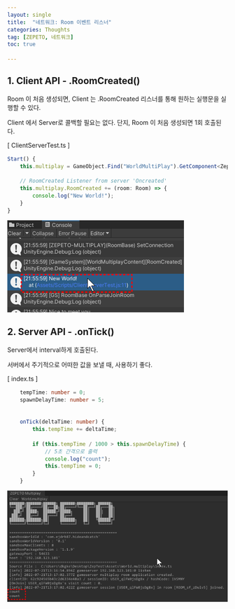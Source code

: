 ```yaml
---
layout: single
title:  "네트워크: Room 이벤트 리스너"
categories: Thoughts
tag: [ZEPETO, 네트워크]
toc: true 

---
```


## 1. Client API  - .RoomCreated()

Room 이 처음 생성되면, Client 는 .RoomCreated 리스너를 통해 원하는 실행문을 실행할 수 있다.

Client 에서 Server로 콜백할 필요는 없다. 단지, Room 이 처음 생성되면 1회 호출된다.

[ ClientServerTest.ts ]

```typescript
Start() {
	this.multiplay = GameObject.Find("WorldMultiPlay").GetComponent<ZepetoWorldMultiplay>();

	// RoomCreated Listener from server 'Oncreated'
	this.multiplay.RoomCreated += (room: Room) => {
		console.log("New World!");
	}
}
```

![image-20220721221232386](/assets/img/image-20220721221232386.png)





## 2. Server API  - .onTick()

Server에서 interval하게 호출된다.

서버에서 주기적으로 어떠한 값을 보낼 때, 사용하기 좋다.

[ index.ts ]

```typescript
    tempTime: number = 0;
    spawnDelayTime: number = 5;
    

    onTick(deltaTime: number) {
        this.tempTime += deltaTime;
        
        if (this.tempTime / 1000 > this.spawnDelayTime) {
            // 5초 간격으로 출력
            console.log("count");
            this.tempTime = 0;
        }
    }
```

![image-20220721221724703](../images/2022-07-21-h-1/image-20220721221724703.png)

